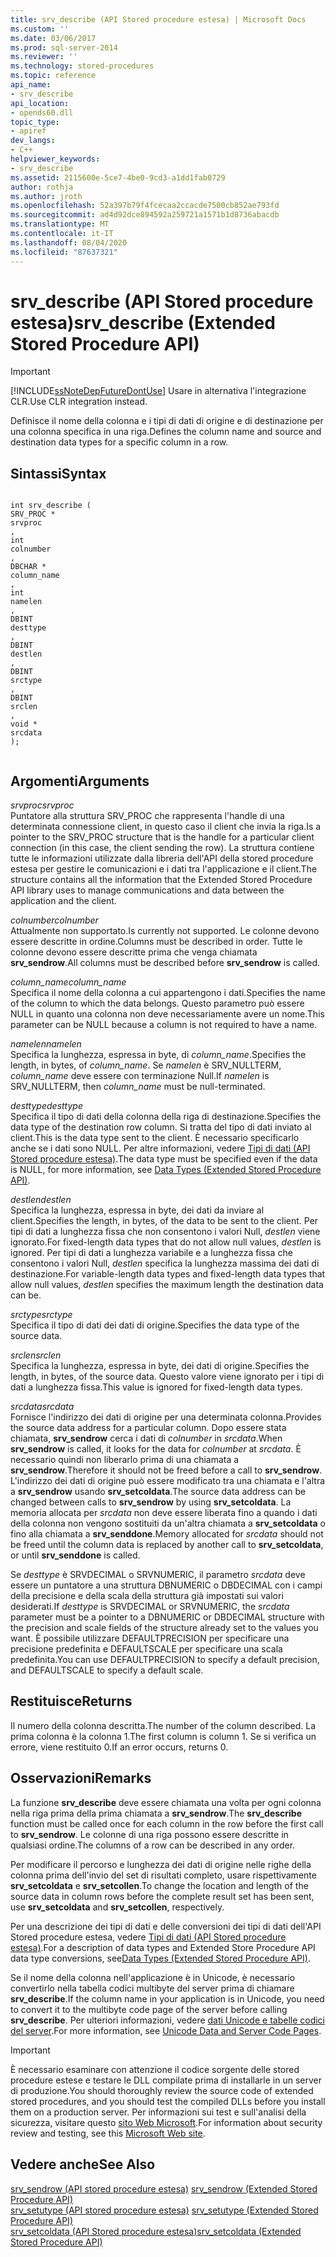 ```yaml
---
title: srv_describe (API Stored procedure estesa) | Microsoft Docs
ms.custom: ''
ms.date: 03/06/2017
ms.prod: sql-server-2014
ms.reviewer: ''
ms.technology: stored-procedures
ms.topic: reference
api_name:
- srv_describe
api_location:
- opends60.dll
topic_type:
- apiref
dev_langs:
- C++
helpviewer_keywords:
- srv_describe
ms.assetid: 2115600e-5ce7-4be0-9cd3-a1dd1fab0729
author: rothja
ms.author: jroth
ms.openlocfilehash: 52a397b79f4fcecaa2ccacde7500cb852ae793fd
ms.sourcegitcommit: ad4d92dce894592a259721a1571b1d8736abacdb
ms.translationtype: MT
ms.contentlocale: it-IT
ms.lasthandoff: 08/04/2020
ms.locfileid: "87637321"
---
```

# <a name="srv_describe-extended-stored-procedure-api"></a><span data-ttu-id="ab5f3-102">srv_describe (API Stored procedure estesa)</span><span class="sxs-lookup"><span data-stu-id="ab5f3-102">srv_describe (Extended Stored Procedure API)</span></span>
    
> [!IMPORTANT]  
>  [!INCLUDE[ssNoteDepFutureDontUse](../../includes/ssnotedepfuturedontuse-md.md)] <span data-ttu-id="ab5f3-103">Usare in alternativa l'integrazione CLR.</span><span class="sxs-lookup"><span data-stu-id="ab5f3-103">Use CLR integration instead.</span></span>  
  
 <span data-ttu-id="ab5f3-104">Definisce il nome della colonna e i tipi di dati di origine e di destinazione per una colonna specifica in una riga.</span><span class="sxs-lookup"><span data-stu-id="ab5f3-104">Defines the column name and source and destination data types for a specific column in a row.</span></span>  
  
## <a name="syntax"></a><span data-ttu-id="ab5f3-105">Sintassi</span><span class="sxs-lookup"><span data-stu-id="ab5f3-105">Syntax</span></span>  
  
```  
  
int srv_describe (  
SRV_PROC *  
srvproc  
,  
int  
colnumber  
,  
DBCHAR *  
column_name  
,  
int  
namelen  
,  
DBINT  
desttype  
,  
DBINT  
destlen  
,  
DBINT  
srctype  
,  
DBINT  
srclen  
,  
void *  
srcdata  
);  
  
```  
  
## <a name="arguments"></a><span data-ttu-id="ab5f3-106">Argomenti</span><span class="sxs-lookup"><span data-stu-id="ab5f3-106">Arguments</span></span>  
 <span data-ttu-id="ab5f3-107">*srvproc*</span><span class="sxs-lookup"><span data-stu-id="ab5f3-107">*srvproc*</span></span>  
 <span data-ttu-id="ab5f3-108">Puntatore alla struttura SRV_PROC che rappresenta l'handle di una determinata connessione client, in questo caso il client che invia la riga.</span><span class="sxs-lookup"><span data-stu-id="ab5f3-108">Is a pointer to the SRV_PROC structure that is the handle for a particular client connection (in this case, the client sending the row).</span></span> <span data-ttu-id="ab5f3-109">La struttura contiene tutte le informazioni utilizzate dalla libreria dell'API della stored procedure estesa per gestire le comunicazioni e i dati tra l'applicazione e il client.</span><span class="sxs-lookup"><span data-stu-id="ab5f3-109">The structure contains all the information that the Extended Stored Procedure API library uses to manage communications and data between the application and the client.</span></span>  
  
 <span data-ttu-id="ab5f3-110">*colnumber*</span><span class="sxs-lookup"><span data-stu-id="ab5f3-110">*colnumber*</span></span>  
 <span data-ttu-id="ab5f3-111">Attualmente non supportato.</span><span class="sxs-lookup"><span data-stu-id="ab5f3-111">Is currently not supported.</span></span> <span data-ttu-id="ab5f3-112">Le colonne devono essere descritte in ordine.</span><span class="sxs-lookup"><span data-stu-id="ab5f3-112">Columns must be described in order.</span></span> <span data-ttu-id="ab5f3-113">Tutte le colonne devono essere descritte prima che venga chiamata **srv_sendrow**.</span><span class="sxs-lookup"><span data-stu-id="ab5f3-113">All columns must be described before **srv_sendrow** is called.</span></span>  
  
 <span data-ttu-id="ab5f3-114">*column_name*</span><span class="sxs-lookup"><span data-stu-id="ab5f3-114">*column_name*</span></span>  
 <span data-ttu-id="ab5f3-115">Specifica il nome della colonna a cui appartengono i dati.</span><span class="sxs-lookup"><span data-stu-id="ab5f3-115">Specifies the name of the column to which the data belongs.</span></span> <span data-ttu-id="ab5f3-116">Questo parametro può essere NULL in quanto una colonna non deve necessariamente avere un nome.</span><span class="sxs-lookup"><span data-stu-id="ab5f3-116">This parameter can be NULL because a column is not required to have a name.</span></span>  
  
 <span data-ttu-id="ab5f3-117">*namelen*</span><span class="sxs-lookup"><span data-stu-id="ab5f3-117">*namelen*</span></span>  
 <span data-ttu-id="ab5f3-118">Specifica la lunghezza, espressa in byte, di *column_name*.</span><span class="sxs-lookup"><span data-stu-id="ab5f3-118">Specifies the length, in bytes, of *column_name*.</span></span> <span data-ttu-id="ab5f3-119">Se *namelen* è SRV_NULLTERM, *column_name* deve essere con terminazione Null.</span><span class="sxs-lookup"><span data-stu-id="ab5f3-119">If *namelen* is SRV_NULLTERM, then *column_name* must be null-terminated.</span></span>  
  
 <span data-ttu-id="ab5f3-120">*desttype*</span><span class="sxs-lookup"><span data-stu-id="ab5f3-120">*desttype*</span></span>  
 <span data-ttu-id="ab5f3-121">Specifica il tipo di dati della colonna della riga di destinazione.</span><span class="sxs-lookup"><span data-stu-id="ab5f3-121">Specifies the data type of the destination row column.</span></span> <span data-ttu-id="ab5f3-122">Si tratta del tipo di dati inviato al client.</span><span class="sxs-lookup"><span data-stu-id="ab5f3-122">This is the data type sent to the client.</span></span> <span data-ttu-id="ab5f3-123">È necessario specificarlo anche se i dati sono NULL. Per altre informazioni, vedere [Tipi di dati &#40;API Stored procedure estesa&#41;](data-types-extended-stored-procedure-api.md).</span><span class="sxs-lookup"><span data-stu-id="ab5f3-123">The data type must be specified even if the data is NULL, for more information, see [Data Types &#40;Extended Stored Procedure API&#41;](data-types-extended-stored-procedure-api.md).</span></span>  
  
 <span data-ttu-id="ab5f3-124">*destlen*</span><span class="sxs-lookup"><span data-stu-id="ab5f3-124">*destlen*</span></span>  
 <span data-ttu-id="ab5f3-125">Specifica la lunghezza, espressa in byte, dei dati da inviare al client.</span><span class="sxs-lookup"><span data-stu-id="ab5f3-125">Specifies the length, in bytes, of the data to be sent to the client.</span></span> <span data-ttu-id="ab5f3-126">Per tipi di dati a lunghezza fissa che non consentono i valori Null, *destlen* viene ignorato.</span><span class="sxs-lookup"><span data-stu-id="ab5f3-126">For fixed-length data types that do not allow null values, *destlen* is ignored.</span></span> <span data-ttu-id="ab5f3-127">Per tipi di dati a lunghezza variabile e a lunghezza fissa che consentono i valori Null, *destlen* specifica la lunghezza massima dei dati di destinazione.</span><span class="sxs-lookup"><span data-stu-id="ab5f3-127">For variable-length data types and fixed-length data types that allow null values, *destlen* specifies the maximum length the destination data can be.</span></span>  
  
 <span data-ttu-id="ab5f3-128">*srctype*</span><span class="sxs-lookup"><span data-stu-id="ab5f3-128">*srctype*</span></span>  
 <span data-ttu-id="ab5f3-129">Specifica il tipo di dati dei dati di origine.</span><span class="sxs-lookup"><span data-stu-id="ab5f3-129">Specifies the data type of the source data.</span></span>  
  
 <span data-ttu-id="ab5f3-130">*srclen*</span><span class="sxs-lookup"><span data-stu-id="ab5f3-130">*srclen*</span></span>  
 <span data-ttu-id="ab5f3-131">Specifica la lunghezza, espressa in byte, dei dati di origine.</span><span class="sxs-lookup"><span data-stu-id="ab5f3-131">Specifies the length, in bytes, of the source data.</span></span> <span data-ttu-id="ab5f3-132">Questo valore viene ignorato per i tipi di dati a lunghezza fissa.</span><span class="sxs-lookup"><span data-stu-id="ab5f3-132">This value is ignored for fixed-length data types.</span></span>  
  
 <span data-ttu-id="ab5f3-133">*srcdata*</span><span class="sxs-lookup"><span data-stu-id="ab5f3-133">*srcdata*</span></span>  
 <span data-ttu-id="ab5f3-134">Fornisce l'indirizzo dei dati di origine per una determinata colonna.</span><span class="sxs-lookup"><span data-stu-id="ab5f3-134">Provides the source data address for a particular column.</span></span> <span data-ttu-id="ab5f3-135">Dopo essere stata chiamata, **srv_sendrow** cerca i dati di *colnumber* in *srcdata*.</span><span class="sxs-lookup"><span data-stu-id="ab5f3-135">When **srv_sendrow** is called, it looks for the data for *colnumber* at *srcdata*.</span></span> <span data-ttu-id="ab5f3-136">È necessario quindi non liberarlo prima di una chiamata a **srv_sendrow**.</span><span class="sxs-lookup"><span data-stu-id="ab5f3-136">Therefore it should not be freed before a call to **srv_sendrow**.</span></span> <span data-ttu-id="ab5f3-137">L'indirizzo dei dati di origine può essere modificato tra una chiamata e l'altra a **srv_sendrow** usando **srv_setcoldata**.</span><span class="sxs-lookup"><span data-stu-id="ab5f3-137">The source data address can be changed between calls to **srv_sendrow** by using **srv_setcoldata**.</span></span> <span data-ttu-id="ab5f3-138">La memoria allocata per *srcdata* non deve essere liberata fino a quando i dati della colonna non vengono sostituiti da un'altra chiamata a **srv_setcoldata** o fino alla chiamata a **srv_senddone**.</span><span class="sxs-lookup"><span data-stu-id="ab5f3-138">Memory allocated for *srcdata* should not be freed until the column data is replaced by another call to **srv_setcoldata**, or until **srv_senddone** is called.</span></span>  
  
 <span data-ttu-id="ab5f3-139">Se *desttype* è SRVDECIMAL o SRVNUMERIC, il parametro *srcdata* deve essere un puntatore a una struttura DBNUMERIC o DBDECIMAL con i campi della precisione e della scala della struttura già impostati sui valori desiderati.</span><span class="sxs-lookup"><span data-stu-id="ab5f3-139">If *desttype* is SRVDECIMAL or SRVNUMERIC, the *srcdata* parameter must be a pointer to a DBNUMERIC or DBDECIMAL structure with the precision and scale fields of the structure already set to the values you want.</span></span> <span data-ttu-id="ab5f3-140">È possibile utilizzare DEFAULTPRECISION per specificare una precisione predefinita e DEFAULTSCALE per specificare una scala predefinita.</span><span class="sxs-lookup"><span data-stu-id="ab5f3-140">You can use DEFAULTPRECISION to specify a default precision, and DEFAULTSCALE to specify a default scale.</span></span>  
  
## <a name="returns"></a><span data-ttu-id="ab5f3-141">Restituisce</span><span class="sxs-lookup"><span data-stu-id="ab5f3-141">Returns</span></span>  
 <span data-ttu-id="ab5f3-142">Il numero della colonna descritta.</span><span class="sxs-lookup"><span data-stu-id="ab5f3-142">The number of the column described.</span></span> <span data-ttu-id="ab5f3-143">La prima colonna è la colonna 1.</span><span class="sxs-lookup"><span data-stu-id="ab5f3-143">The first column is column 1.</span></span> <span data-ttu-id="ab5f3-144">Se si verifica un errore, viene restituito 0.</span><span class="sxs-lookup"><span data-stu-id="ab5f3-144">If an error occurs, returns 0.</span></span>  
  
## <a name="remarks"></a><span data-ttu-id="ab5f3-145">Osservazioni</span><span class="sxs-lookup"><span data-stu-id="ab5f3-145">Remarks</span></span>  
 <span data-ttu-id="ab5f3-146">La funzione **srv_describe** deve essere chiamata una volta per ogni colonna nella riga prima della prima chiamata a **srv_sendrow**.</span><span class="sxs-lookup"><span data-stu-id="ab5f3-146">The **srv_describe** function must be called once for each column in the row before the first call to **srv_sendrow**.</span></span> <span data-ttu-id="ab5f3-147">Le colonne di una riga possono essere descritte in qualsiasi ordine.</span><span class="sxs-lookup"><span data-stu-id="ab5f3-147">The columns of a row can be described in any order.</span></span>  
  
 <span data-ttu-id="ab5f3-148">Per modificare il percorso e lunghezza dei dati di origine nelle righe della colonna prima dell'invio del set di risultati completo, usare rispettivamente **srv_setcoldata** e **srv_setcollen**.</span><span class="sxs-lookup"><span data-stu-id="ab5f3-148">To change the location and length of the source data in column rows before the complete result set has been sent, use **srv_setcoldata** and **srv_setcollen**, respectively.</span></span>  
  
 <span data-ttu-id="ab5f3-149">Per una descrizione dei tipi di dati e delle conversioni dei tipi di dati dell'API Stored procedure estesa, vedere [Tipi di dati &#40;API Stored procedure estesa&#41;](data-types-extended-stored-procedure-api.md).</span><span class="sxs-lookup"><span data-stu-id="ab5f3-149">For a description of data types and Extended Store Procedure API data type conversions, see[Data Types &#40;Extended Stored Procedure API&#41;](data-types-extended-stored-procedure-api.md).</span></span>  
  
 <span data-ttu-id="ab5f3-150">Se il nome della colonna nell'applicazione è in Unicode, è necessario convertirlo nella tabella codici multibyte del server prima di chiamare **srv_describe**.</span><span class="sxs-lookup"><span data-stu-id="ab5f3-150">If the column name in your application is in Unicode, you need to convert it to the multibyte code page of the server before calling **srv_describe**.</span></span> <span data-ttu-id="ab5f3-151">Per ulteriori informazioni, vedere [dati Unicode e tabelle codici del server](../extended-stored-procedures-programming/unicode-data-and-server-code-pages.md).</span><span class="sxs-lookup"><span data-stu-id="ab5f3-151">For more information, see [Unicode Data and Server Code Pages](../extended-stored-procedures-programming/unicode-data-and-server-code-pages.md).</span></span>  
  
> [!IMPORTANT]  
>  <span data-ttu-id="ab5f3-152">È necessario esaminare con attenzione il codice sorgente delle stored procedure estese e testare le DLL compilate prima di installarle in un server di produzione.</span><span class="sxs-lookup"><span data-stu-id="ab5f3-152">You should thoroughly review the source code of extended stored procedures, and you should test the compiled DLLs before you install them on a production server.</span></span> <span data-ttu-id="ab5f3-153">Per informazioni sui test e sull'analisi della sicurezza, visitare questo [sito Web Microsoft](https://go.microsoft.com/fwlink/?LinkID=54761&amp;clcid=0x409https://msdn.microsoft.com/security/).</span><span class="sxs-lookup"><span data-stu-id="ab5f3-153">For information about security review and testing, see this [Microsoft Web site](https://go.microsoft.com/fwlink/?LinkID=54761&amp;clcid=0x409https://msdn.microsoft.com/security/).</span></span>  
  
## <a name="see-also"></a><span data-ttu-id="ab5f3-154">Vedere anche</span><span class="sxs-lookup"><span data-stu-id="ab5f3-154">See Also</span></span>  
 <span data-ttu-id="ab5f3-155">[srv_sendrow &#40;API stored procedure estesa&#41;](srv-sendrow-extended-stored-procedure-api.md) </span><span class="sxs-lookup"><span data-stu-id="ab5f3-155">[srv_sendrow &#40;Extended Stored Procedure API&#41;](srv-sendrow-extended-stored-procedure-api.md) </span></span>  
 <span data-ttu-id="ab5f3-156">[srv_setutype &#40;API stored procedure estesa&#41;](srv-setutype-extended-stored-procedure-api.md) </span><span class="sxs-lookup"><span data-stu-id="ab5f3-156">[srv_setutype &#40;Extended Stored Procedure API&#41;](srv-setutype-extended-stored-procedure-api.md) </span></span>  
 [<span data-ttu-id="ab5f3-157">srv_setcoldata &#40;API Stored procedure estesa&#41;</span><span class="sxs-lookup"><span data-stu-id="ab5f3-157">srv_setcoldata &#40;Extended Stored Procedure API&#41;</span></span>](srv-setcoldata-extended-stored-procedure-api.md)  
  
  
